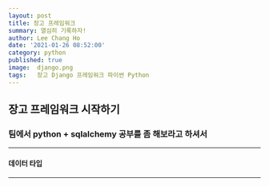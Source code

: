 ```yaml
---
layout: post
title: 장고 프레임워크
summary: 열심히 기록하자!
author: Lee Chang Ho
date: '2021-01-26 08:52:00'
category: python
published: true
image:  django.png
tags:   장고 Django 프레임워크 파이썬 Python
---
```


## 장고 프레임워크 시작하기
### 팀에서 python + sqlalchemy 공부를 좀 해보라고 하셔서  
---
#### 데이터 타입
---
<!--stackedit_data:
eyJoaXN0b3J5IjpbLTE3MDU4Njk5OTYsLTIxNDY1ODI3ODQsLT
YzODEzMDQxN119
-->